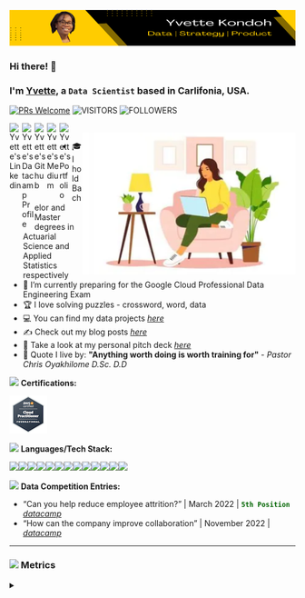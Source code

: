 ![I am GitHub Readme Generator's creator](https://github.com/yvetteekon/yvetteekon/blob/main/profile-banner.png)

### Hi there! 👋

### I'm [**Yvette**](https://www.linkedin.com/in/yvettekondoh/), a **`Data Scientist`** based in Carlifonia, USA. 

[![PRs Welcome](https://img.shields.io/badge/PRs-welcome-FDBE02.svg?style=flat&logo=github)](https://github.com/yvetteekon)
<img alt="VISITORS" src="https://komarev.com/ghpvc/?username=yvetteekon&style=flat&logo=github&label=Profile+Views&color=FDBE02"/>
<img alt="FOLLOWERS" src="https://img.shields.io/github/followers/yvetteekon?color=FDBE02&logo=githubb&label=Followers"/>

<a href="https://www.linkedin.com/in/yvettekondoh/">
  <img align="left" alt="Yvette's Linkedin" width="22px" src="https://cdn.jsdelivr.net/npm/simple-icons@v3/icons/linkedin.svg" />
</a>
<a href="https://www.datacamp.com/profile/yvetteekon">
  <img align="left" alt="Yvette's Datacamp Profile" width="22px" src="https://cdn.jsdelivr.net/npm/simple-icons@v3/icons/datacamp.svg" />
</a>
<a href="https://github.com/yvetteekon">
  <img align="left" alt="Yvette's Github" width="22px" src="https://cdn.jsdelivr.net/npm/simple-icons@v3/icons/github.svg" />
</a>
<a href="https://medium.com/@ykondoh">
  <img align="left" alt="Yvette's Medium" width="22px" src="https://cdn.jsdelivr.net/npm/simple-icons@v3/icons/medium.svg" />
</a>
<a href="https://www.datascienceportfol.io/yvetteekon">
  <img align="left" alt="Yvette's Portfolio" width="22px" src="https://cdn.jsdelivr.net/npm/simple-icons@v3/icons/icloud.svg" />
</a>
<br />


<img align="right" height="250" width="375" alt="PNG" src="female-coding-in-sofa-flipped.png" />

- 🎓 I hold Bachelor and Master degrees in Actuarial Science and Applied Statistics respectively
- 🌱 I’m currently preparing for the Google Cloud Professional Data Engineering Exam
- 🏆 I love solving puzzles - crossword, word, data
- 💻 You can find my data projects [*here*](https://www.datascienceportfol.io/yvetteekon)
- ✍️ Check out my blog posts [*here*](https://medium.com/@ykondoh)
- 🎯 Take a look at my personal pitch deck [*here*](https://drive.google.com/file/d/1fiE_Z_L_5TGHhzP-F1G8eAR4G9uGhVV9/view?usp=sharing)
- 💬 Quote I live by: **"Anything worth doing is worth training for"** - *Pastor Chris Oyakhilome D.Sc. D.D*
<!-- - 🎯 I’m currently working on my [*pet data project*](https://github.com/yvetteekon/user-subscription-analytics) -->
<!-- - 📫 You can reach me via email: *yvetteekon@gmail.com* -->

<img src="https://media.giphy.com/media/nJ2svGMHDVvUXlxz1o/giphy.gif" width="30"> **Certifications:** 

<a href="https://www.credly.com/badges/4159496e-4a6f-4c92-bc72-e385c0b97492/public_url">
  <img alt="AWS Cloud Computing Certification" width="66px" src="aws-certified-cloud-practitioner.png" />
</a>
<br />

<img src="https://media.giphy.com/media/WUlplcMpOCEmTGBtBW/giphy.gif" width="30"> **Languages/Tech Stack:** 

<img src="https://img.shields.io/badge/git-%23F05033.svg?style=for-the-badge&logo=git&logoColor=white"><img src="https://img.shields.io/badge/Streamlit-FF4B4B.svg?style=for-the-badge&logo=Streamlit&logoColor=white"><img src="https://img.shields.io/badge/Jupyter-F37626.svg?&style=for-the-badge&logo=Jupyter&logoColor=white"><img src="https://img.shields.io/badge/scikitlearn-F7931E.svg?style=for-the-badge&logo=scikit-learn&logoColor=white"><img src="https://img.shields.io/badge/Anaconda-%2344A833.svg?style=for-the-badge&logo=anaconda&logoColor=white"><img src="https://img.shields.io/badge/Python-3776AB?style=for-the-badge&logo=python&logoColor=white"><img src="https://img.shields.io/badge/R-276DC3?style=for-the-badge&logo=r&logoColor=white"><img src="https://img.shields.io/badge/GoogleCloud-%234285F4.svg?style=for-the-badge&logo=google-cloud&logoColor=white"><img src="https://img.shields.io/badge/Docker-2CA5E0?style=for-the-badge&logo=docker&logoColor=white"><img src="https://img.shields.io/badge/mysql-%2300f.svg?style=for-the-badge&logo=mysql&logoColor=white"><img src="https://img.shields.io/badge/pandas-150458.svg?style=for-the-badge&logo=pandas&logoColor=white"><img src="https://img.shields.io/badge/NumPy-013243.svg?style=for-the-badge&logo=NumPy&logoColor=white"><img src="https://img.shields.io/badge/Amazon%20AWS-232F3E.svg?style=for-the-badge&logo=Amazon-AWS&logoColor=white">


<img src="https://media.giphy.com/media/fx65AQD9zinDzQKDws/giphy.gif" width="30"> **Data Competition Entries:**

- “Can you help reduce employee attrition?” | March 2022 |  <font color='darkgreen'>**`5th Position`**</font> [*datacamp*](https://app.datacamp.com/workspace/w/ab949f18-f50d-43b4-bb97-750ec06510bd)
- “How can the company improve collaboration” | November 2022 |      [*datacamp*](https://app.datacamp.com/workspace/w/261bd35c-a7da-46ea-91a5-fa6d6a7212fe)


---

### <img src="https://media.giphy.com/media/ww9Z3l8wl4szKyRIro/giphy.gif" width="30"> Metrics
<details>
  <summary></summary>

![GitHub metrics](https://metrics.lecoq.io/yvetteekon)  

<br/>
